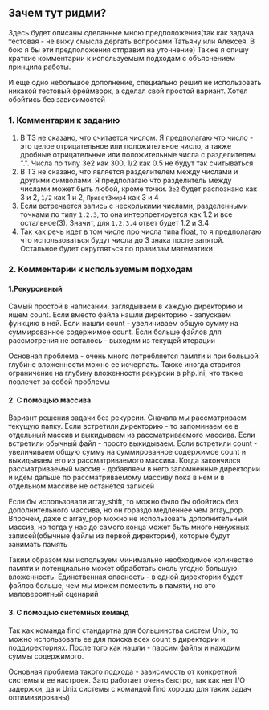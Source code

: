 ## Зачем тут ридми?

Здесь будет описаны сделанные мною предположения(так как задача тестовая - не вижу смысла дергать вопросами Татьяну или Алексея. В бою я бы эти предположения отправил на уточнение)
Также я опишу краткие комментарии к используемым подходам с объяснением принципа работы.

И еще одно небольшое дополнение, специально решил не использовать никакой тестовый фреймворк, а сделал свой простой вариант. Хотел обойтись без зависимостей

### 1. Комментарии к заданию

1. В ТЗ не сказано, что считается числом. Я предполагаю что число - это целое отрицательное или положительное число, а также дробные отрицательные или положительные числа с разделителем ".". Числа по типу 3e2 как 300, 1/2 как 0.5 не будут так считываться
2. В ТЗ не сказано, что является разделителем между числами и другими символами. Я предполагаю что разделитель между числами может быть любой, кроме точки. `3e2` будет распознано как 3 и 2, `1/2` как 1 и 2, `Привет3мир4` как 3 и 4
3. Если встречается запись с несколькими числами, разделенными точками по типу `1.2.3`, то она интерпретируется как 1.2 и все остальное(3). Значит, для `1.2.3.4` ответ будет 1.2 и 3.4
4. Так как речь идет в том числе про числа типа float, то я предполагаю что использоваться будут числа до 3 знака после запятой. Остальное будет округляться по правилам математики

### 2. Комментарии к используемым подходам

#### 1.Рекурсивный

Самый простой в написании, заглядываем в каждую директорию и ищем count. Если вместо файла нашли директорию - запускаем функцию в ней. Если нашли count - увеличиваем общую сумму на суммированное содержимое count. Если больше файлов для рассмотрения не осталось - выходим из текущей итерации

Основная проблема - очень много потребляется памяти и при большой глубине вложенности можно ее исчерпать. Также иногда ставится ограничение на глубину вложенности рекурсии в php.ini, что также повлечет за собой проблемы

#### 2. С помощью массива

Вариант решения задачи без рекурсии. Сначала мы рассматриваем текущую папку. Если встретили директорию - то запоминаем ее в отдельный массив и выкидываем из рассматриваемого массива. Если встретили обычный файл - просто выкидываем. Если встретили count - увеличиваем общую сумму на суммированное содержимое count и выкидываем его из рассматриваемого массива. Когда закончился рассматриваемый массив - добавляем в него запомненные директории и идем дальше по рассматриваемому массиву пока в нем и в отдельном массиве не останется записей

Если бы использовали array_shift, то можно было бы обойтись без дополнительного массива, но он гораздо медленнее чем array_pop. Впрочем, даже с array_pop можно не использовать дополнительный массив, но тогда у нас до самого конца может быть много ненужных записей(обычные файлы из первой директории), которые будут занимать память

Таким образом мы используем минимально необходимое количество памяти и потенциально может обработать сколь угодно большую вложенность. Единственная опасность - в одной директории будет файлов больше, чем мы можем поместить в памяти, но это маловероятный сценарий

#### 3. С помощью системных команд

Так как команда find стандартна для большинства систем Unix, то можно использовать ее для поиска всех count в директории и поддиректориях. После того как нашли - парсим файлы и находим суммы содержимого.

Основная проблема такого подхода - зависимость от конкретной системы и ее настроек. Зато работает очень быстро, так как нет I/O задержки, да и Unix системы с командой find хорошо для таких задач оптимизированы)